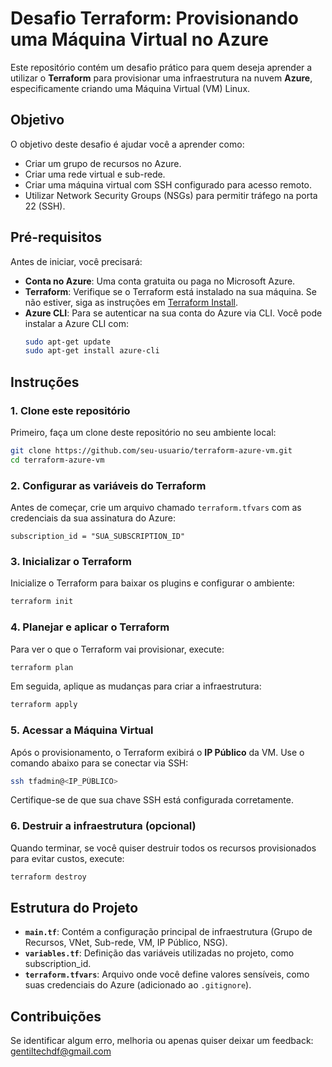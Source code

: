 
# Desafio Terraform: Provisionando uma Máquina Virtual no Azure

Este repositório contém um desafio prático para quem deseja aprender a utilizar o **Terraform** para provisionar uma infraestrutura na nuvem **Azure**, especificamente criando uma Máquina Virtual (VM) Linux.

## Objetivo

O objetivo deste desafio é ajudar você a aprender como:
- Criar um grupo de recursos no Azure.
- Criar uma rede virtual e sub-rede.
- Criar uma máquina virtual com SSH configurado para acesso remoto.
- Utilizar Network Security Groups (NSGs) para permitir tráfego na porta 22 (SSH).

## Pré-requisitos

Antes de iniciar, você precisará:
- **Conta no Azure**: Uma conta gratuita ou paga no Microsoft Azure.
- **Terraform**: Verifique se o Terraform está instalado na sua máquina. Se não estiver, siga as instruções em [Terraform Install](https://learn.hashicorp.com/tutorials/terraform/install-cli).
- **Azure CLI**: Para se autenticar na sua conta do Azure via CLI. Você pode instalar a Azure CLI com:
    ```bash
    sudo apt-get update
    sudo apt-get install azure-cli
    ```

## Instruções

### 1. Clone este repositório

Primeiro, faça um clone deste repositório no seu ambiente local:

```bash
git clone https://github.com/seu-usuario/terraform-azure-vm.git
cd terraform-azure-vm
```

### 2. Configurar as variáveis do Terraform

Antes de começar, crie um arquivo chamado `terraform.tfvars` com as credenciais da sua assinatura do Azure:

```hcl
subscription_id = "SUA_SUBSCRIPTION_ID"
```

### 3. Inicializar o Terraform

Inicialize o Terraform para baixar os plugins e configurar o ambiente:

```bash
terraform init
```

### 4. Planejar e aplicar o Terraform

Para ver o que o Terraform vai provisionar, execute:

```bash
terraform plan
```

Em seguida, aplique as mudanças para criar a infraestrutura:

```bash
terraform apply
```

### 5. Acessar a Máquina Virtual

Após o provisionamento, o Terraform exibirá o **IP Público** da VM. Use o comando abaixo para se conectar via SSH:

```bash
ssh tfadmin@<IP_PÚBLICO>
```

Certifique-se de que sua chave SSH está configurada corretamente.

### 6. Destruir a infraestrutura (opcional)

Quando terminar, se você quiser destruir todos os recursos provisionados para evitar custos, execute:

```bash
terraform destroy
```

## Estrutura do Projeto

- **`main.tf`**: Contém a configuração principal de infraestrutura (Grupo de Recursos, VNet, Sub-rede, VM, IP Público, NSG).
- **`variables.tf`**: Definição das variáveis utilizadas no projeto, como subscription_id.
- **`terraform.tfvars`**: Arquivo onde você define valores sensíveis, como suas credenciais do Azure (adicionado ao `.gitignore`).

## Contribuições

Se identificar algum erro, melhoria ou apenas quiser deixar um feedback: gentiltechdf@gmail.com

